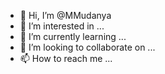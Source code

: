 - 👋 Hi, I’m @MMudanya
- 👀 I’m interested in ...
- 🌱 I’m currently learning ...
- 💞️ I’m looking to collaborate on ...
- 📫 How to reach me ...

<!---
MMudanya/MMudanya is a ✨ special ✨ repository because its `README.md` (this file) appears on your GitHub profile.
You can click the Preview link to take a look at your changes.
--->
